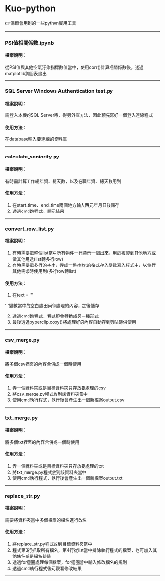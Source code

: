 # Kuo-python

👉偶爾會用到的一些python實用工具

---

### PSI值相關係數.ipynb
#### 檔案說明：
從PSI值與其他空氣汙染指標數值當中，使用corr()計算相關係數後，透過matplotlib將圖表畫出

---

### SQL Server Windows Authentication test.py
#### 檔案說明：
需登入本機的SQL Server時，得另外查方法，因此預先寫好一個登入連線程式

#### 使用方法：
在database輸入要連線的資料庫

---

### calculate_seniority.py
#### 檔案說明：
有時需計算工作總年資、總天數，以及在職年資、總天數用到

#### 使用方法：
1. 在start_time、end_time兩個地方輸入西元年月日後儲存
2. 透過cmd跑程式，顯示結果

---

### convert_row_list.py
#### 檔案說明：
1. 有時需要把整個list當中所有物件一行顯示一個出來，用於複製到其他地方或做其他用途(list轉多行row)
2. 有時需要把多行的字串，弄成一整串list的格式存入變數寫入程式中，以執行其他需求時使用到(多行row轉list)

#### 使用方法：
1. 在text = '''

'''變數當中的空白處田尚待處理的內容，之後儲存

2. 透過cmd跑程式，程式即會轉換成另一種形式
3. 最後透過pyperclip.copy()將處理好的內容自動存到剪貼簿供使用

---

### csv_merge.py
#### 檔案說明：
將多個csv裡面的內容合併成一個時使用

#### 使用方法：
1. 弄一個資料夾或是目標資料夾只存放要處理的csv
2. 將csv_merge.py程式放到該資料夾當中
3. 使用cmd執行程式，執行後會產生出一個新檔案output.csv

---

### txt_merge.py
#### 檔案說明：
將多個txt裡面的內容合併成一個時使用

#### 使用方法：
1. 弄一個資料夾或是目標資料夾只存放要處理的txt
2. 將txt_merge.py程式放到該資料夾當中
3. 使用cmd執行程式，執行後會產生出一個新檔案output.txt

---

### replace_str.py
#### 檔案說明：
需要將資料夾當中多個檔案的檔名進行改名

#### 使用方法：
1. 將replace_str.py程式放到目標資料夾當中
2. 程式第3行抓取所有檔名，第4行從list當中排除執行程式的檔案，也可加入其他條件或是檔名排除
3. 透過for迴圈處理每個檔案，for迴圈當中輸入修改檔名的規則
4. 透過cmd執行程式後可觀看修改結果

---

